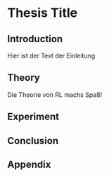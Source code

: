 # Thesis Title

## Introduction
Hier ist der Text der Einleitung

## Theory
Die Theorie von RL machs Spaß!

## Experiment

## Conclusion

## Appendix
